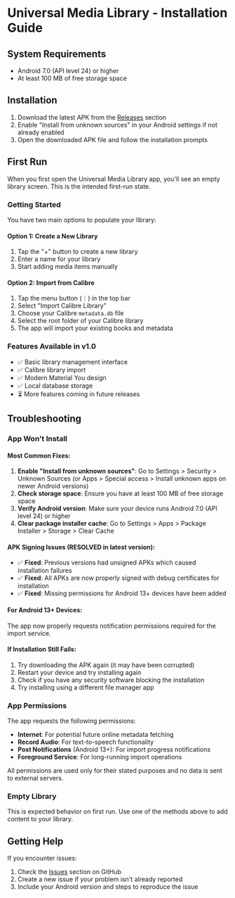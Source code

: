 # Universal Media Library - Installation Guide

## System Requirements

- Android 7.0 (API level 24) or higher
- At least 100 MB of free storage space

## Installation

1. Download the latest APK from the [Releases](https://github.com/Kaleaon/Android-calibre/releases) section
2. Enable "Install from unknown sources" in your Android settings if not already enabled
3. Open the downloaded APK file and follow the installation prompts

## First Run

When you first open the Universal Media Library app, you'll see an empty library screen. This is the intended first-run state.

### Getting Started

You have two main options to populate your library:

#### Option 1: Create a New Library
1. Tap the "+" button to create a new library
2. Enter a name for your library
3. Start adding media items manually

#### Option 2: Import from Calibre
1. Tap the menu button (⋮) in the top bar
2. Select "Import Calibre Library"
3. Choose your Calibre `metadata.db` file
4. Select the root folder of your Calibre library
5. The app will import your existing books and metadata

### Features Available in v1.0

- ✅ Basic library management interface
- ✅ Calibre library import
- ✅ Modern Material You design
- ✅ Local database storage
- ⏳ More features coming in future releases

## Troubleshooting

### App Won't Install

#### Most Common Fixes:
1. **Enable "Install from unknown sources"**: Go to Settings > Security > Unknown Sources (or Apps > Special access > Install unknown apps on newer Android versions)
2. **Check storage space**: Ensure you have at least 100 MB of free storage space
3. **Verify Android version**: Make sure your device runs Android 7.0 (API level 24) or higher
4. **Clear package installer cache**: Go to Settings > Apps > Package Installer > Storage > Clear Cache

#### APK Signing Issues (RESOLVED in latest version):
- ✅ **Fixed**: Previous versions had unsigned APKs which caused installation failures
- ✅ **Fixed**: All APKs are now properly signed with debug certificates for installation
- ✅ **Fixed**: Missing permissions for Android 13+ devices have been added

#### For Android 13+ Devices:
The app now properly requests notification permissions required for the import service.

#### If Installation Still Fails:
1. Try downloading the APK again (it may have been corrupted)
2. Restart your device and try installing again
3. Check if you have any security software blocking the installation
4. Try installing using a different file manager app

### App Permissions

The app requests the following permissions:
- **Internet**: For potential future online metadata fetching
- **Record Audio**: For text-to-speech functionality  
- **Post Notifications** (Android 13+): For import progress notifications
- **Foreground Service**: For long-running import operations

All permissions are used only for their stated purposes and no data is sent to external servers.

### Empty Library
This is expected behavior on first run. Use one of the methods above to add content to your library.

## Getting Help

If you encounter issues:
1. Check the [Issues](https://github.com/Kaleaon/Android-calibre/issues) section on GitHub
2. Create a new issue if your problem isn't already reported
3. Include your Android version and steps to reproduce the issue